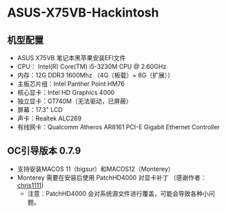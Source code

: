 
# ASUS-X75VB-Hackintosh

## 机型配置
* ASUS X75VB 笔记本黑苹果安装EFI文件
* CPU： Intel(R) Core(TM) i5-3230M CPU @ 2.60GHz
* 内存：12G DDR3 1600Mhz （4G（板载）+ 8G（扩展））
* 主板芯片组：Intel Panther Point HM76
* 核心显卡：Intel HD Graphics 4000
* 独立显卡：GT740M（无法驱动，已屏蔽）
* 屏幕：17.3" LCD
* 声卡：Realtek ALC269
* 有线网卡：Qualcomm Atheros AR8161 PCI-E Gigabit Ethernet Controller

## OC引导版本 0.7.9
* 支持安装MACOS 11（bigsur）和MACOS12（Monterey）
* Monterey 需要在安装后使用 PatchHD4000 对显卡补丁 （感谢作者：[chris1111](https://github.com/chris1111/Patch-HD4000-Monterey))
  * 注意：PatchHD4000 会对系统源文件进行覆盖，可能会导致各种小问题。

